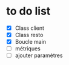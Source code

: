 # to do list


 - [X] Class client
 - [X] Class resto
 - [X] Boucle main
 - [ ] métriques
 - [ ] ajouter paramètres
